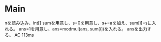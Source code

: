 # Main
nを読み込み、int[] sumを用意し、s=0を用意し、s+=aを加え、sum[i]=sに入れる。
ans=1を用意し、ans=modmul(ans, sum[i])を入れる。
ansを出力する。
AC 113ms
